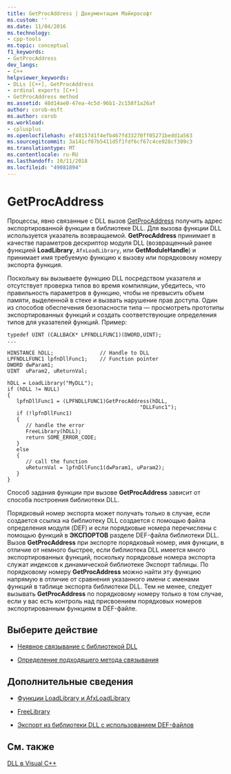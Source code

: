 ```yaml
---
title: GetProcAddress | Документация Майкрософт
ms.custom: ''
ms.date: 11/04/2016
ms.technology:
- cpp-tools
ms.topic: conceptual
f1_keywords:
- GetProcAddress
dev_langs:
- C++
helpviewer_keywords:
- DLLs [C++], GetProcAddress
- ordinal exports [C++]
- GetProcAddress method
ms.assetid: 48d14ae0-47ea-4c5d-96b1-2c158f1a26af
author: corob-msft
ms.author: corob
ms.workload:
- cplusplus
ms.openlocfilehash: ef48157d1f4efb467fd33270ff05271bedd1a563
ms.sourcegitcommit: 3a141cf07b5411d5f1fdf6cf67c4ce928cf389c3
ms.translationtype: MT
ms.contentlocale: ru-RU
ms.lasthandoff: 10/11/2018
ms.locfileid: "49081894"
---
```

# <a name="getprocaddress"></a>GetProcAddress

Процессы, явно связанные с DLL вызов [GetProcAddress](/windows/desktop/api/libloaderapi/nf-libloaderapi-getprocaddress) получить адрес экспортированной функции в библиотеке DLL. Для вызова функции DLL используется указатель возвращаемой. **GetProcAddress** принимает в качестве параметров дескриптор модуля DLL (возвращенный ранее функцией **LoadLibrary**, `AfxLoadLibrary`, или **GetModuleHandle**) и принимает имя требуемую функцию к вызову или порядковому номеру экспорта функция.

Поскольку вы вызываете функцию DLL посредством указателя и отсутствует проверка типов во время компиляции, убедитесь, что правильность параметров в функцию, чтобы не превысить объем памяти, выделенной в стеке и вызвать нарушение прав доступа. Один из способов обеспечения безопасности типа — просмотреть прототипы экспортированных функций и создать соответствующие определения типов для указателей функций. Пример:

```
typedef UINT (CALLBACK* LPFNDLLFUNC1)(DWORD,UINT);
...

HINSTANCE hDLL;               // Handle to DLL
LPFNDLLFUNC1 lpfnDllFunc1;    // Function pointer
DWORD dwParam1;
UINT  uParam2, uReturnVal;

hDLL = LoadLibrary("MyDLL");
if (hDLL != NULL)
{
   lpfnDllFunc1 = (LPFNDLLFUNC1)GetProcAddress(hDLL,
                                           "DLLFunc1");
   if (!lpfnDllFunc1)
   {
      // handle the error
      FreeLibrary(hDLL);
      return SOME_ERROR_CODE;
   }
   else
   {
      // call the function
      uReturnVal = lpfnDllFunc1(dwParam1, uParam2);
   }
}
```

Способ задания функции при вызове **GetProcAddress** зависит от способа построения библиотеки DLL.

Порядковый номер экспорта может получать только в случае, если создается ссылка на библиотеку DLL создается с помощью файла определения модуля (DEF) и если порядковые номера перечислены с помощью функций в **ЭКСПОРТОВ** разделе DEF-файла библиотеки DLL. Вызов **GetProcAddress** при экспорте порядковый номер, имя функции, в отличие от немного быстрее, если библиотека DLL имеется много экспортированных функций, поскольку порядковые номера экспорта служат индексов к динамической библиотеке Экспорт таблицы. По порядковому номеру **GetProcAddress** можно найти эту функцию напрямую в отличие от сравнения указанного имени с именами функций в таблице экспорта библиотеки DLL. Тем не менее, следует вызывать **GetProcAddress** по порядковому номеру только в том случае, если у вас есть контроль над присвоением порядковых номеров экспортированным функциям в DEF-файле.

## <a name="what-do-you-want-to-do"></a>Выберите действие

- [Неявное связывание с библиотекой DLL](../build/linking-an-executable-to-a-dll.md#linking-implicitly)

- [Определение подходящего метода связывания](../build/linking-an-executable-to-a-dll.md#determining-which-linking-method-to-use)

## <a name="what-do-you-want-to-know-more-about"></a>Дополнительные сведения

- [Функции LoadLibrary и AfxLoadLibrary](../build/loadlibrary-and-afxloadlibrary.md)

- [FreeLibrary](/windows/desktop/api/libloaderapi/nf-libloaderapi-freelibrary)

- [Экспорт из библиотеки DLL с использованием DEF-файлов](../build/exporting-from-a-dll-using-def-files.md)

## <a name="see-also"></a>См. также

[DLL в Visual C++](../build/dlls-in-visual-cpp.md)